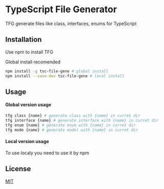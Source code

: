 # TypeScript File Generator

TFG generate files like class, interfaces, enums for TypeScript

## Installation

Use npm to install TFG

Global install recomended

```bash
npm install -g tsc-file-gene # global install
npm install --save-dev tsc-file-gene # local install
```

## Usage
#### Global version usage

```bash
tfg class {name} # generate class with {name} in curret dir
tfg interface {name} # generate interface with {name} in curret dir
tfg enum {name} # generate enum with {name} in curret dir
tfg mode {name} # generate model with {name} in curret dir
```
#### Local version usage
To use localy you need to use it by npm

## License
[MIT](https://choosealicense.com/licenses/mit/)